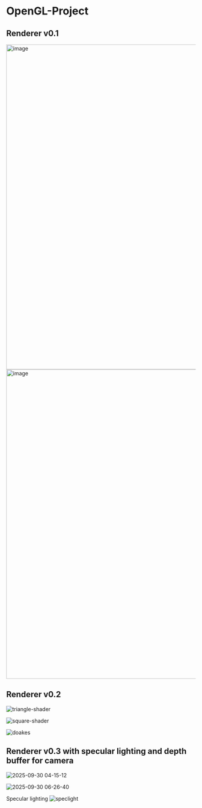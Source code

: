 # OpenGL-Project

## Renderer v0.1
<img width="1042" height="864" alt="image" src="https://github.com/user-attachments/assets/9c92a34a-5a27-42ed-bf44-1104f2eed3a2" />
<img width="995" height="823" alt="image" src="https://github.com/user-attachments/assets/e4f8c8ff-ed2e-4c95-b0a3-ac33c3317950" />


## Renderer v0.2
![triangle-shader](https://github.com/user-attachments/assets/a8d805cd-ff53-4752-b5df-02ba64ef8043)

![square-shader](https://github.com/user-attachments/assets/8bd2cc3f-23f7-4a2c-af64-61620a553441)


![doakes](https://github.com/user-attachments/assets/33cbb1ea-e2a6-4d85-95db-06dbb43b43ef)

## Renderer v0.3 with specular lighting and depth buffer for camera
![2025-09-30 04-15-12](https://github.com/user-attachments/assets/da408d05-d59c-467e-b339-11703f8892b4)


![2025-09-30 06-26-40](https://github.com/user-attachments/assets/c6835c09-d3fd-437c-b353-79809d8a4632)

Specular lighting
![speclight](https://github.com/user-attachments/assets/499cec69-bd69-4b0d-8088-e8e9b934cd5c)

